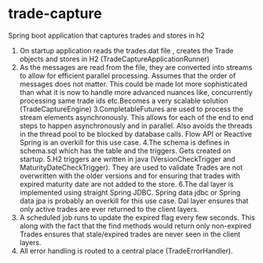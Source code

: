 # trade-capture
Spring boot application that captures trades and stores in h2

1. On startup application reads the trades.dat file , creates the Trade objects and stores in H2 (TradeCaptureApplicationRunner)
2. As the messages are read from the file, they are converted into streams to allow for efficient parallel processing. Assumes that the order of messages does not matter. This could be made lot more sophisticated than what it is now  to handle more advanced nuances like, concurrently processing same trade ids etc.Becomes a very scalable solution (TradeCaptureEngine)
3.CompletableFutures are used to process the stream elements asynchronously. This allows for each of the end to end steps to happen asynchronously and in parallel. Also avoids the threads in the thread pool to be blocked by database calls. Flow API or Reactive Spring is an overkill for this use case.
4.The schema is defines in schema.sql which has the table and the triggers. Gets created on startup.
5.H2 triggers are written in java (VersionCheckTrigger and MaturityDateCheckTrigger). They are used to validate Trades are not overwritten with the older versions and for ensuring that trades with expired maturity date are not added to the store.
6.The dal layer is implemented using straight Spring JDBC. Spring data jdbc or Spring data jpa is probably an overkill for this use case. Dal layer ensures that only active trades are ever returned to the client layers.
7. A scheduled job runs to update the expired flag every few seconds. This along with the fact that the find methods would return only non-expired Trades ensures that stale/expired trades are never seen in the client layers.
8. All error handling is routed to a central place (TradeErrorHandler).
